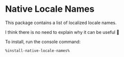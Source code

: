 # Native Locale Names

This package contains a list of localized locale names.

I think there is no need to explain why it can be useful 🙂

To install, run the console command:

```Bash
%install-native-locale-names%
```
